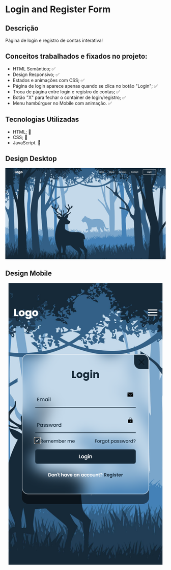 # Login and Register Form

## Descrição

Página de login e registro de contas interativa!

## Conceitos trabalhados e fixados no projeto:

* HTML Semântico; ✅
* Design Responsivo; ✅
* Estados e animações com CSS; ✅
* Página de login aparece apenas quando se clica no botão "Login"; ✅
* Troca de página entre login e registro de contas; ✅
* Botão "X" para fechar o container de login/registro; ✅
* Menu hambúrguer no Mobile com animação. ✅

## Tecnologias Utilizadas

* HTML; 🤖
* CSS; 🤖
* JavaScript. 🤖

## Design Desktop

<div align="center">
    <img src="./src/images/design/design_desktop.png" alt="desktop">
</div>

## Design Mobile

<div align="center">
    <img src="./src/images/design/design_mobile.png" alt="desktop">
</div>